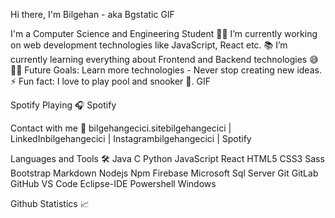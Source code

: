 Hi there, I'm Bilgehan - aka Bgstatic 
GIF

I'm a Computer Science and Engineering Student
👨‍💻 I’m currently working on web development technologies like JavaScript, React etc.
📚 I’m currently learning everything about Frontend and Backend technologies 😅
💪🏼 Future Goals: Learn more technologies - Never stop creating new ideas.
⚡ Fun fact: I love to play pool and snooker 🎱.
GIF

Spotify Playing 🎧
Spotify



Contact with me 📝
bilgehangecici.sitebilgehangecici | LinkedInbilgehangecici | Instagrambilgehangecici | Spotify


Languages and Tools 🛠
Java C Python JavaScript React HTML5 CSS3 Sass Bootstrap Markdown Nodejs Npm Firebase Microsoft Sql Server Git GitLab GitHub VS Code Eclipse-IDE Powershell Windows



Github Statistics 📈
 
